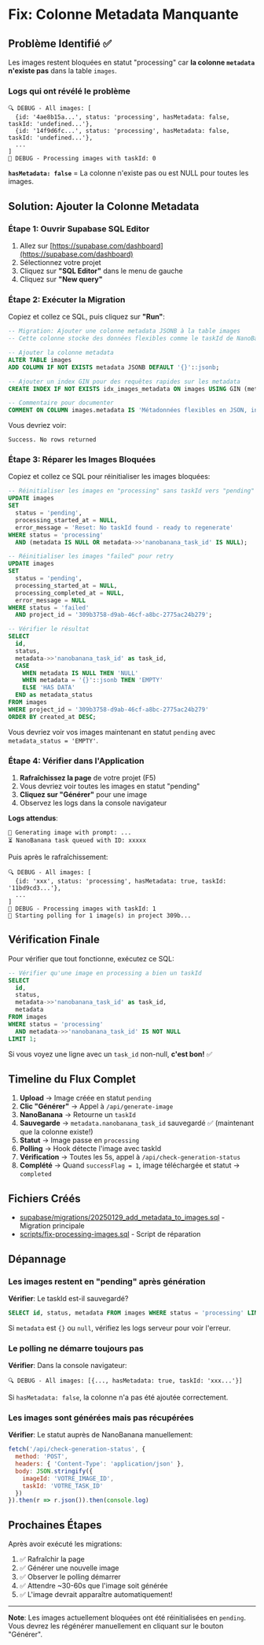 # Fix: Colonne Metadata Manquante

## Problème Identifié ✅

Les images restent bloquées en statut "processing" car **la colonne `metadata` n'existe pas** dans la table `images`.

### Logs qui ont révélé le problème
```
🔍 DEBUG - All images: [
  {id: '4ae8b15a...', status: 'processing', hasMetadata: false, taskId: 'undefined...'},
  {id: '14f9d6fc...', status: 'processing', hasMetadata: false, taskId: 'undefined...'},
  ...
]
🎯 DEBUG - Processing images with taskId: 0
```

**`hasMetadata: false`** = La colonne n'existe pas ou est NULL pour toutes les images.

## Solution: Ajouter la Colonne Metadata

### Étape 1: Ouvrir Supabase SQL Editor

1. Allez sur [https://supabase.com/dashboard](https://supabase.com/dashboard)
2. Sélectionnez votre projet
3. Cliquez sur **"SQL Editor"** dans le menu de gauche
4. Cliquez sur **"New query"**

### Étape 2: Exécuter la Migration

Copiez et collez ce SQL, puis cliquez sur **"Run"**:

```sql
-- Migration: Ajouter une colonne metadata JSONB à la table images
-- Cette colonne stocke des données flexibles comme le taskId de NanoBanana

-- Ajouter la colonne metadata
ALTER TABLE images
ADD COLUMN IF NOT EXISTS metadata JSONB DEFAULT '{}'::jsonb;

-- Ajouter un index GIN pour des requêtes rapides sur les metadata
CREATE INDEX IF NOT EXISTS idx_images_metadata ON images USING GIN (metadata);

-- Commentaire pour documenter
COMMENT ON COLUMN images.metadata IS 'Métadonnées flexibles en JSON, incluant nanobanana_task_id, original_width, original_height, etc.';
```

Vous devriez voir:
```
Success. No rows returned
```

### Étape 3: Réparer les Images Bloquées

Copiez et collez ce SQL pour réinitialiser les images bloquées:

```sql
-- Réinitialiser les images en "processing" sans taskId vers "pending"
UPDATE images
SET
  status = 'pending',
  processing_started_at = NULL,
  error_message = 'Reset: No taskId found - ready to regenerate'
WHERE status = 'processing'
  AND (metadata IS NULL OR metadata->>'nanobanana_task_id' IS NULL);

-- Réinitialiser les images "failed" pour retry
UPDATE images
SET
  status = 'pending',
  processing_started_at = NULL,
  processing_completed_at = NULL,
  error_message = NULL
WHERE status = 'failed'
  AND project_id = '309b3758-d9ab-46cf-a8bc-2775ac24b279';

-- Vérifier le résultat
SELECT
  id,
  status,
  metadata->>'nanobanana_task_id' as task_id,
  CASE
    WHEN metadata IS NULL THEN 'NULL'
    WHEN metadata = '{}'::jsonb THEN 'EMPTY'
    ELSE 'HAS DATA'
  END as metadata_status
FROM images
WHERE project_id = '309b3758-d9ab-46cf-a8bc-2775ac24b279'
ORDER BY created_at DESC;
```

Vous devriez voir vos images maintenant en statut `pending` avec `metadata_status = 'EMPTY'`.

### Étape 4: Vérifier dans l'Application

1. **Rafraîchissez la page** de votre projet (F5)
2. Vous devriez voir toutes les images en statut "pending"
3. **Cliquez sur "Générer"** pour une image
4. Observez les logs dans la console navigateur

**Logs attendus**:
```
🎨 Generating image with prompt: ...
⏳ NanoBanana task queued with ID: xxxxx
```

Puis après le rafraîchissement:
```
🔍 DEBUG - All images: [
  {id: 'xxx', status: 'processing', hasMetadata: true, taskId: '11bd9cd3...'},
  ...
]
🎯 DEBUG - Processing images with taskId: 1
🔄 Starting polling for 1 image(s) in project 309b...
```

## Vérification Finale

Pour vérifier que tout fonctionne, exécutez ce SQL:

```sql
-- Vérifier qu'une image en processing a bien un taskId
SELECT
  id,
  status,
  metadata->>'nanobanana_task_id' as task_id,
  metadata
FROM images
WHERE status = 'processing'
  AND metadata->>'nanobanana_task_id' IS NOT NULL
LIMIT 1;
```

Si vous voyez une ligne avec un `task_id` non-null, **c'est bon!** ✅

## Timeline du Flux Complet

1. **Upload** → Image créée en statut `pending`
2. **Clic "Générer"** → Appel à `/api/generate-image`
3. **NanoBanana** → Retourne un `taskId`
4. **Sauvegarde** → `metadata.nanobanana_task_id` sauvegardé ✅ (maintenant que la colonne existe!)
5. **Statut** → Image passe en `processing`
6. **Polling** → Hook détecte l'image avec taskId
7. **Vérification** → Toutes les 5s, appel à `/api/check-generation-status`
8. **Complété** → Quand `successFlag = 1`, image téléchargée et statut → `completed`

## Fichiers Créés

- [supabase/migrations/20250129_add_metadata_to_images.sql](../supabase/migrations/20250129_add_metadata_to_images.sql) - Migration principale
- [scripts/fix-processing-images.sql](../scripts/fix-processing-images.sql) - Script de réparation

## Dépannage

### Les images restent en "pending" après génération

**Vérifier**: Le taskId est-il sauvegardé?
```sql
SELECT id, status, metadata FROM images WHERE status = 'processing' LIMIT 1;
```

Si `metadata` est `{}` ou `null`, vérifiez les logs serveur pour voir l'erreur.

### Le polling ne démarre toujours pas

**Vérifier**: Dans la console navigateur:
```
🔍 DEBUG - All images: [{..., hasMetadata: true, taskId: 'xxx...'}]
```

Si `hasMetadata: false`, la colonne n'a pas été ajoutée correctement.

### Les images sont générées mais pas récupérées

**Vérifier**: Le statut auprès de NanoBanana manuellement:
```javascript
fetch('/api/check-generation-status', {
  method: 'POST',
  headers: { 'Content-Type': 'application/json' },
  body: JSON.stringify({
    imageId: 'VOTRE_IMAGE_ID',
    taskId: 'VOTRE_TASK_ID'
  })
}).then(r => r.json()).then(console.log)
```

## Prochaines Étapes

Après avoir exécuté les migrations:

1. ✅ Rafraîchir la page
2. ✅ Générer une nouvelle image
3. ✅ Observer le polling démarrer
4. ✅ Attendre ~30-60s que l'image soit générée
5. ✅ L'image devrait apparaître automatiquement!

---

**Note**: Les images actuellement bloquées ont été réinitialisées en `pending`. Vous devrez les régénérer manuellement en cliquant sur le bouton "Générer".
